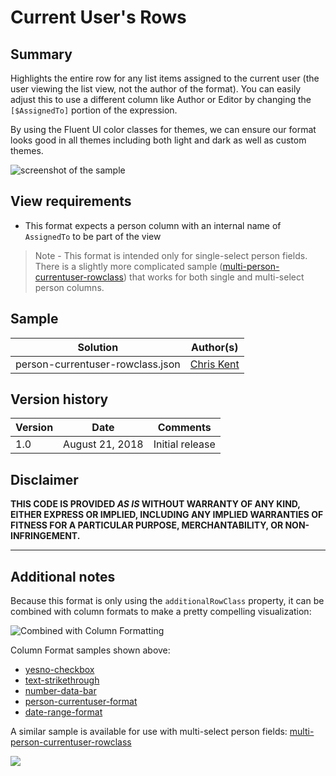 # Current User's Rows

## Summary
Highlights the entire row for any list items assigned to the current user (the user viewing the list view, not the author of the format). You can easily adjust this to use a different column like Author or Editor by changing the `[$AssignedTo]` portion of the expression.

By using the Fluent UI color classes for themes, we can ensure our format looks good in all themes including both light and dark as well as custom themes.

![screenshot of the sample](./assets/screenshot.png)

## View requirements
- This format expects a person column with an internal name of `AssignedTo` to be part of the view 

> Note - This format is intended only for single-select person fields. There is a slightly more complicated sample ([multi-person-currentuser-rowclass](../multi-person-currentuser-rowclass)) that works for both single and multi-select person columns.

## Sample

Solution|Author(s)
--------|---------
person-currentuser-rowclass.json | [Chris Kent](https://github.com/thechriskent)

## Version history

Version|Date|Comments
-------|----|--------
1.0|August 21, 2018|Initial release

## Disclaimer
**THIS CODE IS PROVIDED *AS IS* WITHOUT WARRANTY OF ANY KIND, EITHER EXPRESS OR IMPLIED, INCLUDING ANY IMPLIED WARRANTIES OF FITNESS FOR A PARTICULAR PURPOSE, MERCHANTABILITY, OR NON-INFRINGEMENT.**

---

## Additional notes

Because this format is only using the `additionalRowClass` property, it can be combined with column formats to make a pretty compelling visualization:

![Combined with Column Formatting](./assets/screenshotCombined.png)

Column Format samples shown above:
- [yesno-checkbox](../../column-samples/yesno-checkbox)
- [text-strikethrough](../../column-samples/text-strikethrough)
- [number-data-bar](../../column-samples/number-data-bar)
- [person-currentuser-format](../../column-samples/person-currentuser-format)
- [date-range-format](../../column-samples/date-range-format)

A similar sample is available for use with multi-select person fields: [multi-person-currentuser-rowclass](../multi-person-currentuser-rowclass)

<img src="https://pnptelemetry.azurewebsites.net/list-formatting/view-samples/person-currentuser-rowclass" />
